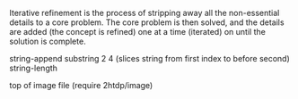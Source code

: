 Iterative refinement is the process of stripping away all the non-essential details to a core problem. The core problem is then solved, and the details are added (the concept is refined) one at a time (iterated) on until the solution is complete.

string-append
substring 2 4 (slices string from first index to before second)
string-length


top of image file (require 2htdp/image)
